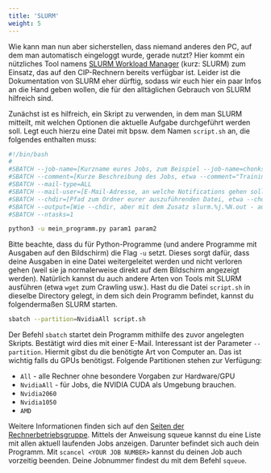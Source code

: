 ```yaml
---
title: 'SLURM'
weight: 5
---
```


Wie kann man nun aber sicherstellen, dass niemand anderes den PC, auf dem man automatisch eingeloggt wurde, gerade nutzt? Hier kommt ein nützliches Tool namens [SLURM Workload Manager](https://slurm.schedmd.com/documentation.html) (kurz: SLURM) zum Einsatz, das auf den CIP-Rechnern bereits verfügbar ist. Leider ist die Dokumentation von SLURM eher dürftig, sodass wir euch hier ein paar Infos an die Hand geben wollen, die für den alltäglichen Gebrauch von SLURM hilfreich sind.

Zunächst ist es hilfreich, ein Skript zu verwenden, in dem man SLURM mitteilt, mit welchen Optionen die aktuelle Aufgabe durchgeführt werden soll. Legt euch hierzu eine Datei mit bpsw. dem Namen `script.sh` an, die folgendes enthalten muss:

``` bash
#!/bin/bash
#
#SBATCH --job-name=[Kurzname eures Jobs, zum Beispiel --job-name=chonksky-train]
#SBATCH --comment=[Kurze Beschreibung des Jobs, etwa --comment="Training eines NNs"]
#SBATCH --mail-type=ALL
#SBATCH --mail-user=[E-Mail-Adresse, an welche Notifications gehen sollen, etwa wenn der Job beendet, gestartet, oder abgebrochen wurde, zum Beispiel --mail-user=chonksky@campus.lmu.de]
#SBATCH --chdir=[Pfad zum Ordner eurer auszuführenden Datei, etwa --chdir=/home/c/chonksky/Desktop/mein_projekt]
#SBATCH --output=[Wie --chdir, aber mit dem Zusatz slurm.%j.%N.out - auf diese Weise werden die Outputs sauber archiviert. Beispiel: --outputs=/home/c/chonksky/Desktop/mein_projekt/slurm.%j.%N.out]
#SBATCH --ntasks=1

python3 -u mein_programm.py param1 param2
```

Bitte beachte, dass du für Python-Programme (und andere Programme mit Ausgaben auf den Bildschirm) die Flag `-u` setzt. Dieses sorgt dafür, dass deine Ausgaben in eine Datei weitergeleitet werden und nicht verloren gehen (weil sie ja normalerweise direkt auf dem Bildschirm angezeigt werden). Natürlich kannst du auch andere Arten von Tools mit SLURM ausführen (etwa `wget` zum Crawling usw.).
Hast du die Datei `script.sh` in dieselbe Directory gelegt, in dem sich dein Programm befindet, kannst du folgendermaßen SLURM starten.

``` bash
sbatch --partition=NvidiaAll script.sh
```

Der Befehl `sbatch` startet dein Programm mithilfe des zuvor angelegten Skripts. Bestätigt wird dies mit einer E-Mail. Interessant ist der Parameter `--partition`. Hiermit gibst du die benötigte Art von Computer an. Das ist wichtig falls du GPUs benötigst. Folgende Partitionen stehen zur Verfügung:

- `All` - alle Rechner ohne besondere Vorgaben zur Hardware/GPU
- `NvidiaAll` - für Jobs, die NVIDIA CUDA als Umgebung brauchen.
- `Nvidia2060`
- `Nvidia1050`
- `AMD`

Weitere Informationen finden sich auf den [Seiten der Rechnerbetriebsgruppe](https://www.rz.ifi.lmu.de/announcements/2022-11-07a_de.html).
Mittels der Anweisung squeue kannst du eine Liste mit allen aktuell laufenden Jobs anzeigen. Darunter befindet sich auch dein Programm. Mit `scancel <YOUR JOB NUMBER>` kannst du deinen Job auch vorzeitig beenden. Deine Jobnummer findest du mit dem Befehl `squeue`.